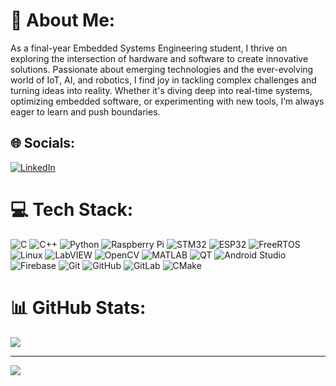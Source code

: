 # 🔅 About Me:
As a final-year Embedded Systems Engineering student, I thrive on exploring the intersection of hardware and software to create innovative solutions. Passionate about emerging technologies and the ever-evolving world of IoT, AI, and robotics, I find joy in tackling complex challenges and turning ideas into reality. Whether it's diving deep into real-time systems, optimizing embedded software, or experimenting with new tools, I’m always eager to learn and push boundaries. 


## 🌐 Socials:
[![LinkedIn](https://img.shields.io/badge/LinkedIn-%230077B5.svg?logo=linkedin&logoColor=white)](https://linkedin.com/in/houssem-eddine-marzouk) 

# 💻 Tech Stack:
![C](https://img.shields.io/badge/c-%2300599C.svg?style=for-the-badge&logo=c&logoColor=white) 
![C++](https://img.shields.io/badge/c++-%2300599C.svg?style=for-the-badge&logo=c%2B%2B&logoColor=white) 
![Python](https://img.shields.io/badge/python-3670A0?style=for-the-badge&logo=python&logoColor=ffdd54) 
![Raspberry Pi](https://img.shields.io/badge/-RaspberryPi-C51A4A?style=for-the-badge&logo=Raspberry-Pi) 
![STM32](https://img.shields.io/badge/STM32-%230073BF.svg?style=for-the-badge&logo=stmicroelectronics&logoColor=white)
![ESP32](https://img.shields.io/badge/ESP32-%230099FF.svg?style=for-the-badge&logo=espressif&logoColor=white)
![FreeRTOS](https://img.shields.io/badge/FreeRTOS-%230A1128.svg?style=for-the-badge&logo=freertos&logoColor=white)
![Linux](https://img.shields.io/badge/Linux-%23FCC624.svg?style=for-the-badge&logo=linux&logoColor=black)
![LabVIEW](https://img.shields.io/badge/LabVIEW-%23FFDB00.svg?style=for-the-badge&logo=labview&logoColor=black)
![OpenCV](https://img.shields.io/badge/OpenCV-%23FF9800.svg?style=for-the-badge&logo=opencv&logoColor=white)
![MATLAB](https://img.shields.io/badge/MATLAB-%23E16737.svg?style=for-the-badge&logo=mathworks&logoColor=white)
![QT](https://img.shields.io/badge/QT-%23341D50.svg?style=for-the-badge&logo=qt&logoColor=white)
![Android Studio](https://img.shields.io/badge/AndroidStudio-%233DDC84.svg?style=for-the-badge&logo=android-studio&logoColor=white)
![Firebase](https://img.shields.io/badge/firebase-%23039BE5.svg?style=for-the-badge&logo=firebase) 
![Git](https://img.shields.io/badge/git-%23F05033.svg?style=for-the-badge&logo=git&logoColor=white) 
![GitHub](https://img.shields.io/badge/github-%23121011.svg?style=for-the-badge&logo=github&logoColor=white) 
![GitLab](https://img.shields.io/badge/gitlab-%23181717.svg?style=for-the-badge&logo=gitlab&logoColor=white) 
![CMake](https://img.shields.io/badge/CMake-%23008FBA.svg?style=for-the-badge&logo=cmake&logoColor=white) 

# 📊 GitHub Stats:
![](https://github-readme-stats.vercel.app/api/top-langs/?username=Houssem70&theme=nightowl&hide_border=false&include_all_commits=false&count_private=false&layout=compact)

---
[![](https://visitcount.itsvg.in/api?id=Houssem70&icon=0&color=0)](https://visitcount.itsvg.in)

<!-- Proudly created with GPRM ( https://gprm.itsvg.in ) -->
